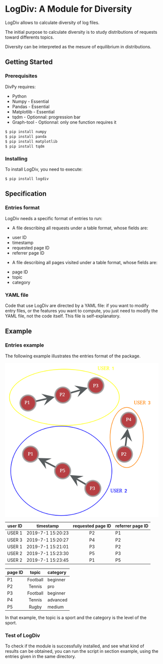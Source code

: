 # LogDiv: A Module for Diversity

LogDiv allows to calculate diversity of log files.

The initial purpose to calculate diversity is to study distributions of requests toward differents topics.

Diversity can be interpreted as the mesure of equilibrium in distributions. 

## Getting Started

### Prerequisites

DivPy requires:

* Python
* Numpy - Essential
* Pandas - Essential
* Matplotlib - Essential
* tqdm - Optionnal: progression bar
* Graph-tool - Optionnal: only one function requires it


```shell
$ pip install numpy
$ pip install panda
$ pip install matplotlib 
$ pip install tqdm 
```

### Installing

To install LogDiv, you need to execute:

```shell
$ pip install logdiv
```

## Specification

### Entries format

LogDiv needs a specific format of entries to run:

- A file describing all requests under a table format, whose fields are:
* user ID
* timestamp
* requested page ID
* referrer page ID

- A file describing all pages visited under a table format, whose fields are:
* page ID
* topic 
* category

### YAML file

Code that use LogDiv are directed by a YAML file: if you want to modify entry files, or the features you want to compute, 
you just need to modify the YAML file, not the code itself.
This file is self-explanatory.

## Example

### Entries example
The following example illustrates the entries format of the package.

![](example.png)

| user ID |   timestamp       | requested page ID  | referrer page ID  |
| ------- |:-----------------:|:------------------:|-------------------|
| USER 1  | 2019-7-1 15:20:23 |         P2         |         P1        |
| USER 3  | 2019-7-1 15:20:27 |         P4         |         P2        |
| USER 1  | 2019-7-1 15:21:01 |         P3         |         P2        |
| USER 2  | 2019-7-1 15:23:30 |         P5         |         P3        |
| USER 2  | 2019-7-1 15:23:45 |         P1         |         P5        |

| page ID |   topic   | category  |
| ------- |:---------:|:----------|
|    P1   |  Football |  beginner |
|    P2   |  Tennis   |  pro      |
|    P3   |  Football |  beginner |
|    P4   |  Tennis   |  advanced |
|    P5   |  Rugby    |  medium   |

In that example, the topic is a sport and the category is the level of the sport. 

### Test of LogDiv

To check if the module is successfully installed, and see what kind of results can be obtained, you can run the script in section example, using the entries given in the same directory.

